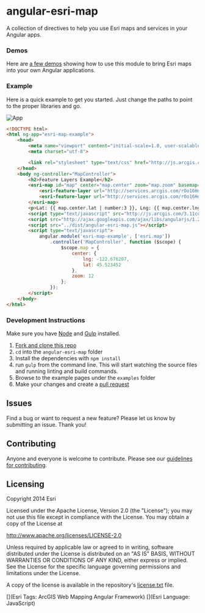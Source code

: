 angular-esri-map
================

A collection of directives to help you use Esri maps and services in your Angular apps.

### Demos
Here are [a few demos](http://esri.github.io/angular-esri-map/) showing how to use this module to bring Esri maps into your own Angular applications.

### Example
Here is a quick example to get you started. Just change the paths to point to the proper libraries and go.

![App](https://raw.github.com/Esri/angular-esri-map/master/angular-esri-map.png)

```html
<!DOCTYPE html>
<html ng-app="esri-map-example">
    <head>
        <meta name="viewport" content="initial-scale=1.0, user-scalable=no">
        <meta charset="utf-8">

        <link rel="stylesheet" type="text/css" href="http://js.arcgis.com/3.11/esri/css/esri.css">
    </head>
    <body ng-controller="MapController">
        <h2>Feature Layers Example</h2>
        <esri-map id="map" center="map.center" zoom="map.zoom" basemap="topo">
            <esri-feature-layer url="http://services.arcgis.com/rOo16HdIMeOBI4Mb/arcgis/rest/services/Portland_Parks/FeatureServer/0"></esri-feature-layer>
            <esri-feature-layer url="http://services.arcgis.com/rOo16HdIMeOBI4Mb/arcgis/rest/services/Heritage_Trees_Portland/FeatureServer/0"></esri-feature-layer>
        </esri-map>
        <p>Lat: {{ map.center.lat | number:3 }}, Lng: {{ map.center.lng | number:3 }}, Zoom: {{map.zoom}}</p>
        <script type="text/javascript" src="http://js.arcgis.com/3.11compact"></script>
        <script src="http://ajax.googleapis.com/ajax/libs/angularjs/1.2.16/angular.js"></script>
        <script src="../dist/angular-esri-map.js"></script>
        <script type="text/javascript">
            angular.module('esri-map-example', ['esri.map'])
                .controller('MapController', function ($scope) {
                    $scope.map = {
                        center: {
                            lng: -122.676207,
                            lat: 45.523452
                        },
                        zoom: 12
                    };
                });
        </script>
    </body>
</html>
```

### Development Instructions

Make sure you have [Node](http://nodejs.org/) and  [Gulp](https://github.com/gulpjs/gulp/blob/master/docs/getting-started.md#getting-started) installed.

1. [Fork and clone this repo](https://help.github.com/articles/fork-a-repo)
2. `cd` into the `angular-esri-map` folder
5. Install the dependencies with `npm install`
5. run `gulp` from the command line. This will start watching the source files and running linting and build commands.
6. Browse to the example pages under the `examples` folder
7. Make your changes and create a [pull request](https://help.github.com/articles/creating-a-pull-request)

## Issues

Find a bug or want to request a new feature?  Please let us know by submitting an issue.  Thank you!

## Contributing

Anyone and everyone is welcome to contribute. Please see our [guidelines for contributing](https://github.com/esri/contributing).

## Licensing
Copyright 2014 Esri

Licensed under the Apache License, Version 2.0 (the "License");
you may not use this file except in compliance with the License.
You may obtain a copy of the License at

   http://www.apache.org/licenses/LICENSE-2.0

Unless required by applicable law or agreed to in writing, software
distributed under the License is distributed on an "AS IS" BASIS,
WITHOUT WARRANTIES OR CONDITIONS OF ANY KIND, either express or implied.
See the License for the specific language governing permissions and
limitations under the License.

A copy of the license is available in the repository's [license.txt]( https://raw.github.com/Esri/angular-esri-map/master/license.txt) file.

[](Esri Tags: ArcGIS Web Mapping Angular Framework)
[](Esri Language: JavaScript)
